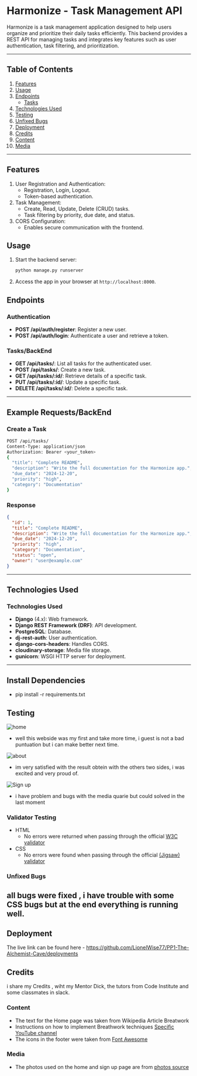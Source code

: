 # Harmonize - Task Management API

Harmonize is a task management application designed to help users organize and prioritize their daily tasks efficiently. This backend provides a REST API for managing tasks and integrates key features such as user authentication, task filtering, and prioritization.

---

## Table of Contents

1. [Features](#features)
2. [Usage](#usage)
3. [Endpoints](#endpoints)
   - [Tasks](#tasks)
4. [Technologies Used](#technologies-used)
5. [Testing](#testing)
6. [Unfixed Bugs](#unfixed-bugs)
7. [Deployment](#deployment)
8. [Credits](#credits)
9. [Content](#content)
10. [Media](#media)

---

## Features

1. User Registration and Authentication:
   - Registration, Login, Logout.
   - Token-based authentication.
2. Task Management:
   - Create, Read, Update, Delete (CRUD) tasks.
   - Task filtering by priority, due date, and status.
3. CORS Configuration:
   - Enables secure communication with the frontend.

## Usage

1. Start the backend server:

   ```bash
   python manage.py runserver

   ```

2. Access the app in your browser at `http://localhost:8000`.

## Endpoints

### Authentication

- **POST /api/auth/register**: Register a new user.
- **POST /api/auth/login**: Authenticate a user and retrieve a token.

### Tasks/BackEnd

- **GET /api/tasks/**: List all tasks for the authenticated user.
- **POST /api/tasks/**: Create a new task.
- **GET /api/tasks/:id/**: Retrieve details of a specific task.
- **PUT /api/tasks/:id/**: Update a specific task.
- **DELETE /api/tasks/:id/**: Delete a specific task.

---

## Example Requests/BackEnd

### Create a Task

```bash
POST /api/tasks/
Content-Type: application/json
Authorization: Bearer <your_token>
{
  "title": "Complete README",
  "description": "Write the full documentation for the Harmonize app.",
  "due_date": "2024-12-20",
  "priority": "high",
  "category": "Documentation"
}
```

### Response

```json
{
  "id": 1,
  "title": "Complete README",
  "description": "Write the full documentation for the Harmonize app.",
  "due_date": "2024-12-20",
  "priority": "high",
  "category": "Documentation",
  "status": "open",
  "owner": "user@example.com"
}
```

---

## Technologies Used

### **Technologies Used**

- **Django** (4.x): Web framework.
- **Django REST Framework (DRF)**: API development.
- **PostgreSQL**: Database.
- **dj-rest-auth**: User authentication.
- **django-cors-headers**: Handles CORS.
- **cloudinary-storage**: Media file storage.
- **gunicorn**: WSGI HTTP server for deployment.

---

## Install Dependencies

- pip install -r requirements.txt

## Testing

![home](/assets/css/images/lighthouse%20resubmited.png)

- well this webside was my first and take more time, i guest is not a bad puntuation but i can make better next time.

![about](/assets/css/images/about%20screen.png)

- im very satisfied with the result obtein with the others two sides, i was excited and very proud of.

![Sign up](/assets/css/images/signup%20screen%20test.png)

- i have problem and bugs with the media quarie but could solved in the last moment

### Validator Testing

- HTML
  - No errors were returned when passing through the official [W3C validator](https://validator.w3.org/nu/?doc=https%3A%2F%2Flionelwise77.github.io%2FPP1-The-Alchemist-Cave%2F)
- CSS
  - No errors were found when passing through the official [(Jigsaw) validator](https://jigsaw.w3.org/css-validator/validator?uri=https%3A%2F%2Flionelwise77.github.io%2FPP1-The-Alchemist-Cave%2F&profile=css3svg&usermedium=all&warning=1&vextwarning=&lang=en)

### Unfixed Bugs

## all bugs were fixed , i have trouble with some CSS bugs but at the end everything is running well.

## Deployment

The live link can be found here - https://github.com/LionelWise77/PP1-The-Alchemist-Cave/deployments

## Credits

i share my Credits , wiht my Mentor Dick, the tutors from Code Institute and some classmates in slack.

### Content

- The text for the Home page was taken from Wikipedia Article Breatwork
- Instructions on how to implement Breathwork techniques [Specific YouTube channel](https://www.youtube.com/@BreatheWithSandy)
- The icons in the footer were taken from [Font Awesome](https://fontawesome.com/)

### Media

- The photos used on the home and sign up page are from [photos source](https://www.pexels.com/search/natural/)
